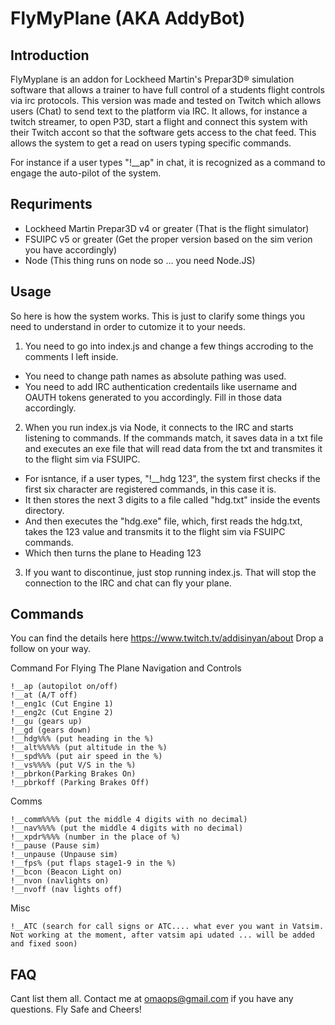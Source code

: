 # FlyMyPlane (AKA AddyBot)
## Introduction
FlyMyplane is an addon for Lockheed Martin's Prepar3D® simulation software that allows a trainer to have full control of a students flight controls via irc protocols. This version was made and tested on Twitch which allows users (Chat) to send text to the platform via IRC. It allows, for instance a twitch streamer, to open P3D, start a flight and connect this system with their Twitch accont so that the software gets access to the chat feed. This allows the system to get a read on users typing specific commands.

For instance if a user types "!__ap" in chat, it is recognized as a command to engage the auto-pilot of the system.

## Requriments
-  Lockheed Martin Prepar3D v4 or greater (That is the flight simulator)
-  FSUIPC v5 or greater (Get the proper version based on the sim verion you have accordingly)
-  Node (This thing runs on node so ... you need Node.JS)

## Usage
So here is how the system works. This is just to clarify some things you need to understand in order to cutomize it to your needs.
1. You need to go into index.js and change a few things accroding to the comments I left inside.
- You need to change path names as absolute pathing was used.
- You need to add IRC authentication credentails like username and OAUTH tokens generated to you accordingly. Fill in those data accordingly.
2. When you run index.js via Node, it connects to the IRC and starts listening to commands. If the commands match, it saves data in a txt file and executes an exe file that will read data from the txt and transmites it to the flight sim via FSUIPC.
- For isntance, if a user types, "!__hdg 123", the system first checks if the first six character are registered commands, in this case it is.
- It then stores the next 3 digits to a file called "hdg.txt" inside the events directory.
- And then executes the "hdg.exe" file, which, first reads the hdg.txt, takes the 123 value and transmits it to the flight sim via FSUIPC commands.
- Which then turns the plane to Heading 123
3. If you want to discontinue, just stop running index.js. That will stop the connection to the IRC and chat can fly your plane.

## Commands
You can find the details here https://www.twitch.tv/addisinyan/about
Drop a follow on your way.

Command For Flying The Plane
Navigation and Controls

    !__ap (autopilot on/off)
    !__at (A/T off)
    !__eng1c (Cut Engine 1)
    !__eng2c (Cut Engine 2)
    !__gu (gears up)
    !__gd (gears down)
    !__hdg%%% (put heading in the %)
    !__alt%%%%% (put altitude in the %)
    !__spd%%% (put air speed in the %)
    !__vs%%%% (put V/S in the %)
    !__pbrkon(Parking Brakes On)
    !__pbrkoff (Parking Brakes Off)

Comms

    !__comm%%%% (put the middle 4 digits with no decimal)
    !__nav%%%% (put the middle 4 digits with no decimal)
    !__xpdr%%%% (number in the place of %)
    !__pause (Pause sim)
    !__unpause (Unpause sim)
    !__fps% (put flaps stage1-9 in the %)
    !__bcon (Beacon Light on)
    !__nvon (navlights on)
    !__nvoff (nav lights off)
Misc

    !__ATC (search for call signs or ATC.... what ever you want in Vatsim. Not working at the moment, after vatsim api udated ... will be added and fixed soon)
    
## FAQ
Cant list them all. Contact me at omaops@gmail.com if you have any questions. Fly Safe and Cheers!

